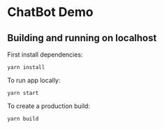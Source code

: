 # ChatBot Demo

## Building and running on localhost

First install dependencies:

```
yarn install
```

To run app locally:

```
yarn start
```

To create a production build:

```
yarn build
```
